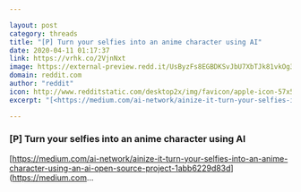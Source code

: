 ```yaml
---

layout: post
category: threads
title: "[P] Turn your selfies into an anime character using AI"
date: 2020-04-11 01:17:37
link: https://vrhk.co/2VjnNxt
image: https://external-preview.redd.it/UsByzFs8EGBDKSvJbU7XbTJk81vkOg38djkjoeIHo94.jpg?width=950&height=497.382198953&auto=webp&crop=950:497.382198953,smart&s=c5c5a712213afecb97bacff0dc57aa34a82bf6d1
domain: reddit.com
author: "reddit"
icon: http://www.redditstatic.com/desktop2x/img/favicon/apple-icon-57x57.png
excerpt: "[<https://medium.com/ai-network/ainize-it-turn-your-selfies-into-an-anime-character-using-an-ai-open-source-project-1abb6229d83d>](<https://medium.com>..."

---
```


### [P] Turn your selfies into an anime character using AI

[<https://medium.com/ai-network/ainize-it-turn-your-selfies-into-an-anime-character-using-an-ai-open-source-project-1abb6229d83d>](<https://medium.com>...